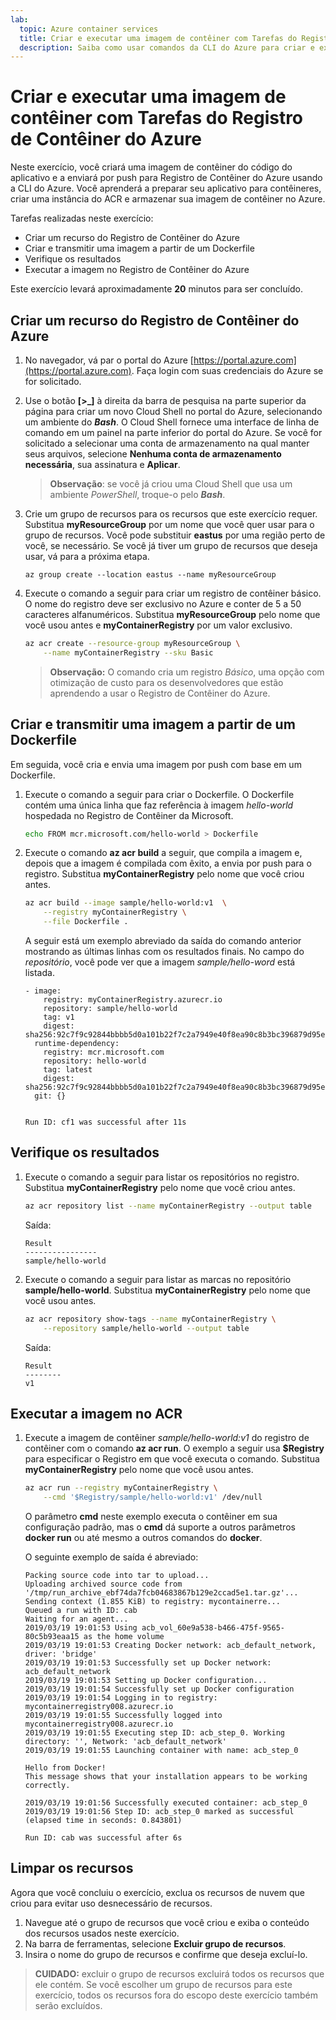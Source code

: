 ```yaml
---
lab:
  topic: Azure container services
  title: Criar e executar uma imagem de contêiner com Tarefas do Registro de Contêiner do Azure
  description: Saiba como usar comandos da CLI do Azure para criar e executar imagens de contêiner com Tarefas do Registro de Contêiner do Azure.
---
```


# Criar e executar uma imagem de contêiner com Tarefas do Registro de Contêiner do Azure

Neste exercício, você criará uma imagem de contêiner do código do aplicativo e a enviará por push para Registro de Contêiner do Azure usando a CLI do Azure. Você aprenderá a preparar seu aplicativo para contêineres, criar uma instância do ACR e armazenar sua imagem de contêiner no Azure.

Tarefas realizadas neste exercício:

* Criar um recurso do Registro de Contêiner do Azure
* Criar e transmitir uma imagem a partir de um Dockerfile
* Verifique os resultados
* Executar a imagem no Registro de Contêiner do Azure

Este exercício levará aproximadamente **20** minutos para ser concluído.

## Criar um recurso do Registro de Contêiner do Azure

1. No navegador, vá par o portal do Azure [https://portal.azure.com](https://portal.azure.com). Faça login com suas credenciais do Azure se for solicitado.

1. Use o botão **[\>_]** à direita da barra de pesquisa na parte superior da página para criar um novo Cloud Shell no portal do Azure, selecionando um ambiente do ***Bash***. O Cloud Shell fornece uma interface de linha de comando em um painel na parte inferior do portal do Azure. Se você for solicitado a selecionar uma conta de armazenamento na qual manter seus arquivos, selecione **Nenhuma conta de armazenamento necessária**, sua assinatura e **Aplicar**.

    > **Observação**: se você já criou uma Cloud Shell que usa um ambiente *PowerShell*, troque-o pelo ***Bash***.

1. Crie um grupo de recursos para os recursos que este exercício requer. Substitua **myResourceGroup** por um nome que você quer usar para o grupo de recursos. Você pode substituir **eastus** por uma região perto de você, se necessário. Se você já tiver um grupo de recursos que deseja usar, vá para a próxima etapa.

    ```
    az group create --location eastus --name myResourceGroup
    ```

1. Execute o comando a seguir para criar um registro de contêiner básico. O nome do registro deve ser exclusivo no Azure e conter de 5 a 50 caracteres alfanuméricos. Substitua **myResourceGroup** pelo nome que você usou antes e **myContainerRegistry** por um valor exclusivo.

    ```bash
    az acr create --resource-group myResourceGroup \
        --name myContainerRegistry --sku Basic
    ```

    > **Observação:** O comando cria um registro *Básico*, uma opção com otimização de custo para os desenvolvedores que estão aprendendo a usar o Registro de Contêiner do Azure.

## Criar e transmitir uma imagem a partir de um Dockerfile

Em seguida, você cria e envia uma imagem por push com base em um Dockerfile.

1. Execute o comando a seguir para criar o Dockerfile. O Dockerfile contém uma única linha que faz referência à imagem *hello-world* hospedada no Registro de Contêiner da Microsoft.

    ```bash
    echo FROM mcr.microsoft.com/hello-world > Dockerfile
    ```

1. Execute o comando **az acr build** a seguir, que compila a imagem e, depois que a imagem é compilada com êxito, a envia por push para o registro. Substitua **myContainerRegistry** pelo nome que você criou antes.

    ```bash
    az acr build --image sample/hello-world:v1  \
        --registry myContainerRegistry \
        --file Dockerfile .
    ```

    A seguir está um exemplo abreviado da saída do comando anterior mostrando as últimas linhas com os resultados finais. No campo do *repositório*, você pode ver que a imagem *sample/hello-word* está listada.

    ```
    - image:
        registry: myContainerRegistry.azurecr.io
        repository: sample/hello-world
        tag: v1
        digest: sha256:92c7f9c92844bbbb5d0a101b22f7c2a7949e40f8ea90c8b3bc396879d95e899a
      runtime-dependency:
        registry: mcr.microsoft.com
        repository: hello-world
        tag: latest
        digest: sha256:92c7f9c92844bbbb5d0a101b22f7c2a7949e40f8ea90c8b3bc396879d95e899a
      git: {}
    
    
    Run ID: cf1 was successful after 11s
    ```

## Verifique os resultados

1. Execute o comando a seguir para listar os repositórios no registro. Substitua **myContainerRegistry** pelo nome que você criou antes.

    ```bash
    az acr repository list --name myContainerRegistry --output table
    ```

    Saída:

    ```
    Result
    ----------------
    sample/hello-world
    ```

1. Execute o comando a seguir para listar as marcas no repositório **sample/hello-world**. Substitua **myContainerRegistry** pelo nome que você usou antes.

    ```bash
    az acr repository show-tags --name myContainerRegistry \
        --repository sample/hello-world --output table
    ```

    Saída:

    ```
    Result
    --------
    v1
    ```

## Executar a imagem no ACR

1. Execute a imagem de contêiner *sample/hello-world:v1* do registro de contêiner com o comando **az acr run**. O exemplo a seguir usa **$Registry** para especificar o Registro em que você executa o comando. Substitua **myContainerRegistry** pelo nome que você usou antes.

    ```bash
    az acr run --registry myContainerRegistry \
        --cmd '$Registry/sample/hello-world:v1' /dev/null
    ```

    O parâmetro **cmd** neste exemplo executa o contêiner em sua configuração padrão, mas o **cmd** dá suporte a outros parâmetros **docker run** ou até mesmo a outros comandos do **docker**. 

    O seguinte exemplo de saída é abreviado:

    ```
    Packing source code into tar to upload...
    Uploading archived source code from '/tmp/run_archive_ebf74da7fcb04683867b129e2ccad5e1.tar.gz'...
    Sending context (1.855 KiB) to registry: mycontainerre...
    Queued a run with ID: cab
    Waiting for an agent...
    2019/03/19 19:01:53 Using acb_vol_60e9a538-b466-475f-9565-80c5b93eaa15 as the home volume
    2019/03/19 19:01:53 Creating Docker network: acb_default_network, driver: 'bridge'
    2019/03/19 19:01:53 Successfully set up Docker network: acb_default_network
    2019/03/19 19:01:53 Setting up Docker configuration...
    2019/03/19 19:01:54 Successfully set up Docker configuration
    2019/03/19 19:01:54 Logging in to registry: mycontainerregistry008.azurecr.io
    2019/03/19 19:01:55 Successfully logged into mycontainerregistry008.azurecr.io
    2019/03/19 19:01:55 Executing step ID: acb_step_0. Working directory: '', Network: 'acb_default_network'
    2019/03/19 19:01:55 Launching container with name: acb_step_0
    
    Hello from Docker!
    This message shows that your installation appears to be working correctly.
    
    2019/03/19 19:01:56 Successfully executed container: acb_step_0
    2019/03/19 19:01:56 Step ID: acb_step_0 marked as successful (elapsed time in seconds: 0.843801)
    
    Run ID: cab was successful after 6s
    ```

## Limpar os recursos

Agora que você concluiu o exercício, exclua os recursos de nuvem que criou para evitar uso desnecessário de recursos.

1. Navegue até o grupo de recursos que você criou e exiba o conteúdo dos recursos usados neste exercício.
1. Na barra de ferramentas, selecione **Excluir grupo de recursos**.
1. Insira o nome do grupo de recursos e confirme que deseja excluí-lo.

> **CUIDADO:** excluir o grupo de recursos excluirá todos os recursos que ele contém. Se você escolher um grupo de recursos para este exercício, todos os recursos fora do escopo deste exercício também serão excluídos.
